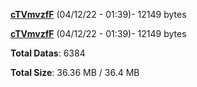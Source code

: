 [**cTVmvzfF**](/data/cTVmvzfF.txt) (04/12/22 - 01:39)- 12149 bytes

[**cTVmvzfF**](/data/cTVmvzfF.txt) (04/12/22 - 01:39)- 12149 bytes

**Total Datas**: 6384

**Total Size**: 36.36 MB / 36.4 MB